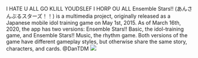 

I HATE U ALL GO KLILL YOUDSLEF I HORP OU ALL  Ensemble Stars!! (あんさんぶるスターズ！！) is a multimedia project, originally released as a Japanese mobile idol training game on May 1st, 2015. As of March 16th, 2020, the app has two versions: Ensemble Stars!! Basic, the idol-training game, and Ensemble Stars!! Music, the rhythm game. Both versions of the game have different gameplay styles, but otherwise share the same story, characters, and cards. @DanTDM
![](https://pbs.twimg.com/media/FZrrYYlVsAAl1UM?format=jpg&name=large)

